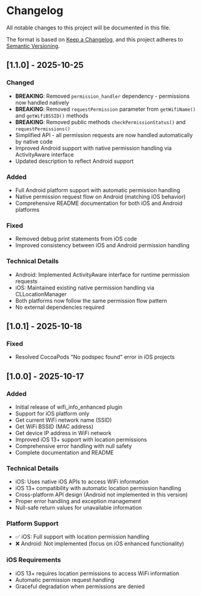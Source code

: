 # Changelog

All notable changes to this project will be documented in this file.

The format is based on [Keep a Changelog](https://keepachangelog.com/en/1.0.0/),
and this project adheres to [Semantic Versioning](https://semver.org/spec/v2.0.0.html).

## [1.1.0] - 2025-10-25

### Changed
- **BREAKING**: Removed `permission_handler` dependency - permissions now handled natively
- **BREAKING**: Removed `requestPermission` parameter from `getWifiName()` and `getWifiBSSID()` methods
- **BREAKING**: Removed public methods `checkPermissionStatus()` and `requestPermissions()`
- Simplified API - all permission requests are now handled automatically by native code
- Improved Android support with native permission handling via ActivityAware interface
- Updated description to reflect Android support

### Added
- Full Android platform support with automatic permission handling
- Native permission request flow on Android (matching iOS behavior)
- Comprehensive README documentation for both iOS and Android platforms

### Fixed
- Removed debug print statements from iOS code
- Improved consistency between iOS and Android permission handling

### Technical Details
- Android: Implemented ActivityAware interface for runtime permission requests
- iOS: Maintained existing native permission handling via CLLocationManager
- Both platforms now follow the same permission flow pattern
- No external dependencies required

## [1.0.1] - 2025-10-18

### Fixed
- Resolved CocoaPods "No podspec found" error in iOS projects

## [1.0.0] - 2025-10-17

### Added
- Initial release of wifi_info_enhanced plugin
- Support for iOS platform only
- Get current WiFi network name (SSID)
- Get WiFi BSSID (MAC address)
- Get device IP address in WiFi network
- Improved iOS 13+ support with location permissions
- Comprehensive error handling with null safety
- Complete documentation and README

### Technical Details
- iOS: Uses native iOS APIs to access WiFi information
- iOS 13+ compatibility with automatic location permission handling
- Cross-platform API design (Android not implemented in this version)
- Proper error handling and exception management
- Null-safe return values for unavailable information

### Platform Support
- ✅ iOS: Full support with location permission handling
- ❌ Android: Not implemented (focus on iOS enhanced functionality)

### iOS Requirements
- iOS 13+ requires location permissions to access WiFi information
- Automatic permission request handling
- Graceful degradation when permissions are denied
